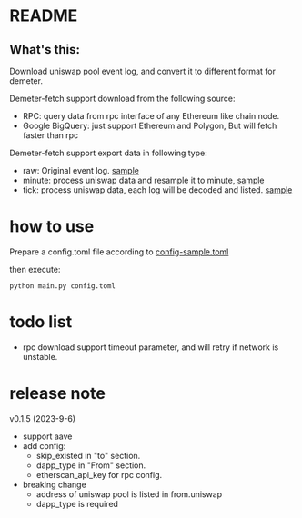 # README

## What's this:

Download uniswap pool event log, and convert it to different format for demeter.

Demeter-fetch support download from the following source:

* RPC: query data from rpc interface of any Ethereum like chain node.
* Google BigQuery: just support Ethereum and Polygon, But will fetch faster than rpc

Demeter-fetch support export data in following type:

* raw: Original event log. [sample](sample%2Fpolygon-0x45dda9cb7c25131df268515131f647d726f50608-2022-01-05.raw.csv)
* minute: process uniswap data and resample it to
  minute, [sample](sample%2Fpolygon-0x45dda9cb7c25131df268515131f647d726f50608-2022-01-05.minute.csv)
* tick: process uniswap data, each log will be decoded and
  listed. [sample](sample%2Fpolygon-0x45dda9cb7c25131df268515131f647d726f50608-2022-01-05.tick.csv)

# how to use

Prepare a config.toml file according to [config-sample.toml](config-sample.toml)

then execute:

```shell
python main.py config.toml

```

# todo list

* rpc download support timeout parameter, and will retry if network is unstable.

# release note

v0.1.5 (2023-9-6)

* support aave
* add config: 
  * skip_existed in "to" section.
  * dapp_type in "From" section.
  * etherscan_api_key for rpc config. 
* breaking change
  * address of uniswap pool is listed in from.uniswap
  * dapp_type is required



